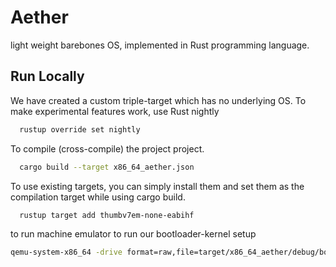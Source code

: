 # Aether

light weight barebones OS, implemented in Rust programming language.

## Run Locally

We have created a custom triple-target which has no underlying OS.
To make experimental features work, use Rust nightly

```bash
  rustup override set nightly
```

To compile (cross-compile) the project project.

```bash
  cargo build --target x86_64_aether.json
```

To use existing targets, you can simply install them and set
them as the compilation target while using cargo build.

```bash
  rustup target add thumbv7em-none-eabihf
```

to run machine emulator to run our bootloader-kernel setup

```bash
qemu-system-x86_64 -drive format=raw,file=target/x86_64_aether/debug/bootimage-Aether.bin
```
